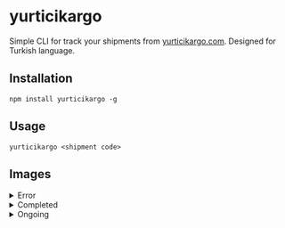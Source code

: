# yurticikargo

Simple CLI for track your shipments from [yurticikargo.com](https://yurticikargo.com/). Designed for Turkish language.

## Installation

```
npm install yurticikargo -g
```

## Usage

```
yurticikargo <shipment code>
```

## Images

<details>
<summary>Error</summary>
<br>
<img src="https://user-images.githubusercontent.com/44743051/203769979-22bc5efb-fddb-4622-b3fe-8603c0b71240.png"/>
</details>

<details>
<summary>Completed</summary>
<br>
<img src="https://user-images.githubusercontent.com/44743051/203770109-1f8bfb8a-e187-49d0-bdc7-15a734665856.png"/>
</details>

<details>
<summary>Ongoing</summary>
<br>
<img src="https://user-images.githubusercontent.com/44743051/203770152-dca0fdf6-183d-4a27-969d-e6fd0d07d108.png"/>
</details>
